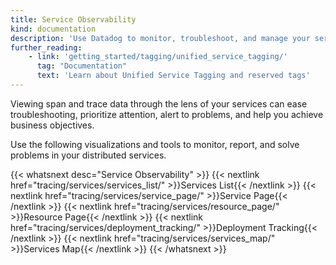 ```yaml
---
title: Service Observability
kind: documentation
description: 'Use Datadog to monitor, troubleshoot, and manage your services'
further_reading:
    - link: 'getting_started/tagging/unified_service_tagging/'
      tag: "Documentation"
      text: 'Learn about Unified Service Tagging and reserved tags'
---
```


Viewing span and trace data through the lens of your services can ease troubleshooting, prioritize attention, alert to problems, and help you achieve business objectives. 

Use the following visualizations and tools to monitor, report, and solve problems in your distributed services.

{{< whatsnext desc="Service Observability" >}}
    {{< nextlink href="tracing/services/services_list/" >}}Services List{{< /nextlink >}}
    {{< nextlink href="tracing/services/service_page/" >}}Service Page{{< /nextlink >}}
    {{< nextlink href="tracing/services/resource_page/" >}}Resource Page{{< /nextlink >}}
    {{< nextlink href="tracing/services/deployment_tracking/" >}}Deployment Tracking{{< /nextlink >}}
    {{< nextlink href="tracing/services/services_map/" >}}Services Map{{< /nextlink >}}
{{< /whatsnext >}}